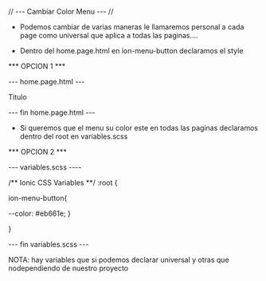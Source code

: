 // --- Cambiar Color Menu  --- //

* Podemos cambiar de varias maneras le llamaremos personal a cada page
    como universal que aplica a todas las paginas....

* Dentro del home.page.html en ion-menu-button declaramos el style

*** OPCION 1 ***

--- home.page.html ---

<ion-header>
  <ion-toolbar>
    <ion-title>
      Titulo
    </ion-title>
    <!-- Menu slot end lado derecho-->
    <ion-buttons slot="end" >
     <!-- Color al boton con style -->
      <ion-menu-button style="color: black;" autoHide="false"></ion-menu-button>
    </ion-buttons>
  </ion-toolbar>
</ion-header>

--- fin home.page.html ---

* Si queremos que el menu su color este en todas las paginas declaramos dentro del root en variables.scss

*** OPCION 2 ***

--- variables.scss ----

/** Ionic CSS Variables **/
:root {

ion-menu-button{

  --color: #eb661e;
}

}

--- fin variables.scss ---

NOTA: hay variables que si podemos declarar universal y otras que nodependiendo de nuestro proyecto
